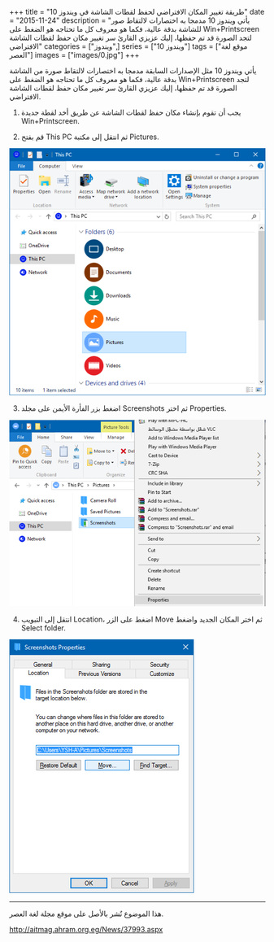+++
title = "طريقة تغيير المكان الافتراضي لحفظ لقطات الشاشة في ويندوز 10"
date = "2015-11-24"
description = "يأتي ويندوز 10 مدمجا به اختصارات لالتقاط صور للشاشة بدقة عالية، فكما هو معروف كل ما تحتاجه هو الضغط على Win+Printscreen لتجد الصورة قد تم حفظها، إليك عزيزي القارئ سر تغيير مكان حفظ لقطات الشاشة الافتراضي"
categories = ["ويندوز",]
series = ["ويندوز 10"]
tags = ["موقع لغة العصر"]
images = ["images/0.jpg"]
+++

يأتي ويندوز 10 مثل الإصدارات السابقة مدمجا به اختصارات لالتقاط صورة من الشاشة بدقة عالية، فكما هو معروف كل ما تحتاجه هو الضغط على Win+Printscreen لتجد الصورة قد تم حفظها، إليك عزيزي القارئ سر تغيير مكان حفظ لقطات الشاشة الافتراضي.


1. يجب أن تقوم بإنشاء مكان حفظ لقطات الشاشة عن طريق أخد لقطة جديدة Win+Printscreen.


2. قم بفتح This PC ثم انتقل إلى مكتبة Pictures.


![1](images/1.png)

3. اضغط بزر الفأرة الأيمن على مجلد Screenshots ثم اختر Properties.


![2](images/2.png)

4. انتقل إلى التبويب Location، اضغط على الزر Move ثم اختر المكان الجديد واضغط Select folder.


![3](images/3.png)

---
هذا الموضوع نٌشر باﻷصل على موقع مجلة لغة العصر.

http://aitmag.ahram.org.eg/News/37993.aspx
